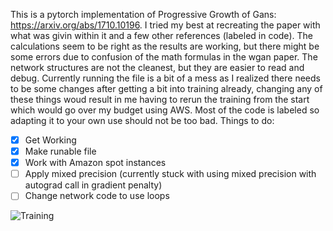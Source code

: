 This is a pytorch implementation of Progressive Growth of Gans: https://arxiv.org/abs/1710.10196. I tried my best at recreating the paper with what was givin within it and a few other references (labeled in code). The calculations seem to be right as the results are working, but there might be some errors due to confusion of the math formulas in the wgan paper. The network structures are not the cleanest, but they are easier to read and debug. Currently running the file is a bit of a mess as I realized there needs to be some changes after getting a bit into training already, changing any of these things woud result in me having to rerun the training from the start which would go over my budget using AWS. Most of the code is labeled so adapting it to your own use should not be too bad.
Things to do:
- [x] Get Working
- [x] Make runable file
- [x] Work with Amazon spot instances
- [ ] Apply mixed precision (currently stuck with using mixed precision with autograd call in gradient penalty)
- [ ] Change network code to use loops

![Training](output.gif)
